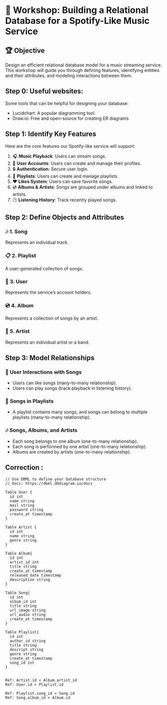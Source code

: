 # 🎵 Workshop: Building a Relational Database for a Spotify-Like Music Service


## 🏆 **Objective**
Design an efficient relational database model for a music streaming service. This workshop will guide you through defining features, identifying entities and their attributes, and modeling interactions between them.

## **Step 0: Useful websites:**
Some tools that can be helpful for designing your database:

- Lucidchart: A popular diagramming tool.
- Draw.io: Free and open-source for creating ER diagrams


## **Step 1: Identify Key Features**

Here are the core features our Spotify-like service will support:

1. 🎧 **Music Playback**: Users can stream songs.
2. 👤 **User Accounts**: Users can create and manage their profiles.
3. 🔒 **Authentication**: Secure user login.
4. 📜 **Playlists**: Users can create and manage playlists.
5. ❤️ **Likes System**: Users can save favorite songs.
6. 💿 **Albums & Artists**: Songs are grouped under albums and linked to artists.
7. 🕒 **Listening History**: Track recently played songs.


## **Step 2: Define Objects and Attributes**

### 🎶 **1. Song**
Represents an individual track.


### 📋 **2. Playlist**
A user-generated collection of songs.


### 👤 **3. User**
Represents the service’s account holders.


### 💿 **4. Album**
Represents a collection of songs by an artist.


### 🎤 **5. Artist**
Represents an individual artist or a band.


## **Step 3: Model Relationships**

### 💬 **User Interactions with Songs**
- Users can like songs (many-to-many relationship).
- Users can play songs (track playback in listening history).

### 🔗 **Songs in Playlists**
- A playlist contains many songs, and songs can belong to multiple playlists (many-to-many relationship).

### 🎶 **Songs, Albums, and Artists**
- Each song belongs to one album (one-to-many relationship).
- Each song is performed by one artist (one-to-many relationship).
- Albums are created by artists (one-to-many relationship).

## Correction : 

```
// Use DBML to define your database structure
// Docs: https://dbml.dbdiagram.io/docs

Table User {
  id int
  name string
  mail string
  password string
  create_at timestamp
}

Table Artist {
  id int
  name string
  genre string
}

Table Album{
  id int
  artist_id int
  title string
  create_at timestamp
  released_date timestamp
  description string
}

Table Song{
  id int 
  album_id int
  title string
  url_image string
  url_audio string
  create_at timestamp
}

Table Playlist{
  id int
  author_id string
  title string
  descript string
  genre string
  create_at timestamp
  song_id int
}


Ref: Artist.id < Album.artist_id
Ref: User.id < Playlist.id

Ref: Playlist.song_id < Song.id
Ref: Song.album_id > Album.id
```